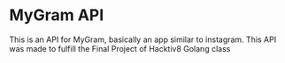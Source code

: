 # MyGram API

This is an API for MyGram, basically an app similar to instagram. This API was made to fulfill the Final Project of Hacktiv8 Golang class
